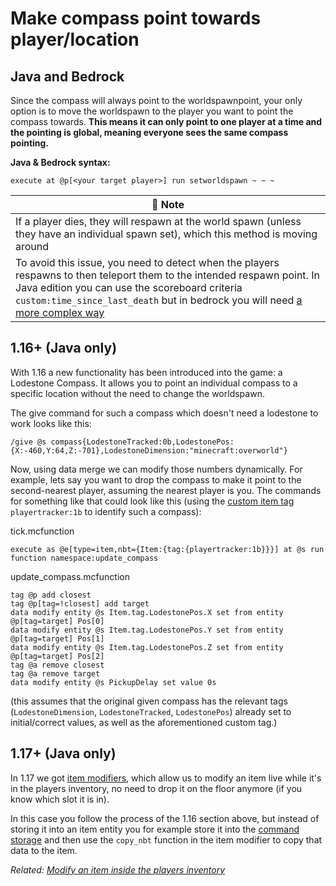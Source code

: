 # Make compass point towards player/location

## Java and Bedrock

Since the compass will always point to the worldspawnpoint, your only option is to move the worldspawn to the player you want to point the compass towards. **This means it can only point to one player at a time and the pointing is global, meaning everyone sees the same compass pointing.**

**Java & Bedrock syntax:**

    execute at @p[<your target player>] run setworldspawn ~ ~ ~

| 📝 Note |
|---------|
|If a player dies, they will respawn at the world spawn (unless they have an individual spawn set), which this method is moving around|
|To avoid this issue, you need to detect when the players respawns to then teleport them to the intended respawn point. In Java edition you can use the scoreboard criteria `custom:time_since_last_death` but in bedrock you will need [a more complex way](https://wiki.bedrock.dev/commands/on-player-death)|

## 1.16+ (Java only)

With 1.16 a new functionality has been introduced into the game: a Lodestone Compass. It allows you to point an individual compass to a specific location without the need to change the worldspawn.

The give command for such a compass which doesn't need a lodestone to work looks like this:

    /give @s compass{LodestoneTracked:0b,LodestonePos:{X:-460,Y:64,Z:-701},LodestoneDimension:"minecraft:overworld"}

Now, using data merge we can modify those numbers dynamically. For example, lets say you want to drop the compass to make it point to the second-nearest player, assuming the nearest player is you. The commands for something like that could look like this (using the [custom item tag](/wiki/questions/customitemtag) `playertracker:1b` to identify such a compass):

tick.mcfunction

    execute as @e[type=item,nbt={Item:{tag:{playertracker:1b}}}] at @s run function namespace:update_compass

update_compass.mcfunction

    tag @p add closest
    tag @p[tag=!closest] add target
    data modify entity @s Item.tag.LodestonePos.X set from entity @p[tag=target] Pos[0]
    data modify entity @s Item.tag.LodestonePos.Y set from entity @p[tag=target] Pos[1]
    data modify entity @s Item.tag.LodestonePos.Z set from entity @p[tag=target] Pos[2]
    tag @a remove closest
    tag @a remove target
    data modify entity @s PickupDelay set value 0s

(this assumes that the original given compass has the relevant tags (`LodestoneDimension`, `LodestoneTracked`, `LodestonePos`) already set to initial/correct values, as well as the aforementioned custom tag.)

## 1.17+ (Java only)

In 1.17 we got [item modifiers](https://minecraft.wiki/wiki/Item_modifier), which allow us to modify an item live while it's in the players inventory, no need to drop it on the floor anymore (if you know which slot it is in).

In this case you follow the process of the 1.16 section above, but instead of storing it into an item entity you for example store it into the [command storage](https://minecraft.wiki/wiki/Commands/data#Storage) and then use the `copy_nbt` function in the item modifier to copy that data to the item.

_Related: [Modify an item inside the players inventory](/wiki/questions/modifyinventory)_
